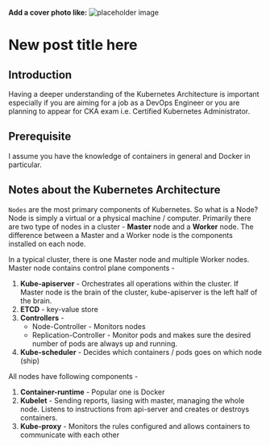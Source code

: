 **Add a cover photo like:**
![placeholder image](https://unsplash.com/photos/hHntcuiLbOg)

# New post title here

## Introduction

Having a deeper understanding of the Kubernetes Architecture is important especially if you are aiming for a job as a DevOps Engineer or you are planning to appear for CKA exam i.e. Certified Kubernetes Administrator. 

## Prerequisite

I assume you have the knowledge of containers in general and Docker in particular.

## Notes about the Kubernetes Architecture

`Nodes` are the most primary components of Kubernetes. So what is a Node? Node is simply a virtual or a physical machine / computer. Primarily there are two type of nodes in a cluster - **Master** node and a **Worker** node. The difference between a Master and a Worker node is the components installed on each node. 

In a typical cluster, there is one Master node and multiple Worker nodes. Master node contains control plane components - 

1. **Kube-apiserver** - Orchestrates all operations within the cluster. If Master node is the brain of the cluster, kube-apiserver is the left half of the brain.
2. **ETCD** - key-value store
3. **Controllers** - 
    - Node-Controller - Monitors nodes
    - Replication-Controller - Monitor pods and makes sure the desired number of pods are always up and running.
4. **Kube-scheduler** - Decides which containers / pods goes on which node (ship)


All nodes have following components -

1. **Container-runtime** - Popular one is Docker
2. **Kubelet** - Sending reports, liasing with master, managing the whole node. Listens to instructions from api-server and creates or destroys containers.
3. **Kube-proxy** - Monitors the rules configured and allows containers to communicate with each other

